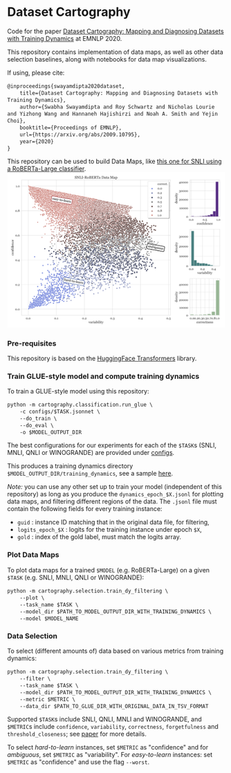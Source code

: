 # Dataset Cartography

Code for the paper [Dataset Cartography: Mapping and Diagnosing Datasets with Training Dynamics](https://arxiv.org/abs/2009.10795) at EMNLP 2020.

This repository contains implementation of data maps, as well as other data selection baselines, along with notebooks for data map visualizations.

If using, please cite:
```
@inproceedings{swayamdipta2020dataset,
    title={Dataset Cartography: Mapping and Diagnosing Datasets with Training Dynamics},
    author={Swabha Swayamdipta and Roy Schwartz and Nicholas Lourie and Yizhong Wang and Hannaneh Hajishirzi and Noah A. Smith and Yejin Choi},
    booktitle={Proceedings of EMNLP},
    url={https://arxiv.org/abs/2009.10795},
    year={2020}
}
```
This repository can be used to build Data Maps, like [this one for SNLI using a RoBERTa-Large classifier](./sample/SNLI_RoBERTa.pdf).
![SNLI Data Map with RoBERTa-Large](./sample/SNLI_RoBERTa.png)

### Pre-requisites

This repository is based on the [HuggingFace Transformers](https://github.com/huggingface/transformers) library.
<!-- Hyperparameter tuning is based on [HFTune](https://github.com/allenai/hftune). -->


### Train GLUE-style model and compute training dynamics

To train a GLUE-style model using this repository:

```
python -m cartography.classification.run_glue \
    -c configs/$TASK.jsonnet \
    --do_train \
    --do_eval \
    -o $MODEL_OUTPUT_DIR
```
The best configurations for our experiments for each of the `$TASK`s (SNLI, MNLI, QNLI or WINOGRANDE) are provided under [configs](./configs).

This produces a training dynamics directory `$MODEL_OUTPUT_DIR/training_dynamics`, see a sample [here](./sample/training_dynamics/).

*Note:* you can use any other set up to train your model (independent of this repository) as long as you produce the `dynamics_epoch_$X.jsonl` for plotting data maps, and filtering different regions of the data.
The `.jsonl` file must contain the following fields for every training instance:
- `guid` : instance ID matching that in the original data file, for filtering,
- `logits_epoch_$X` : logits for the training instance under epoch `$X`,
- `gold` : index of the gold label, must match the logits array.


### Plot Data Maps

To plot data maps for a trained `$MODEL` (e.g. RoBERTa-Large) on a given `$TASK` (e.g. SNLI, MNLI, QNLI or WINOGRANDE):

```
python -m cartography.selection.train_dy_filtering \
    --plot \
    --task_name $TASK \
    --model_dir $PATH_TO_MODEL_OUTPUT_DIR_WITH_TRAINING_DYNAMICS \
    --model $MODEL_NAME
```


### Data Selection

To select (different amounts of) data based on various metrics from training dynamics:

```
python -m cartography.selection.train_dy_filtering \
    --filter \
    --task_name $TASK \
    --model_dir $PATH_TO_MODEL_OUTPUT_DIR_WITH_TRAINING_DYNAMICS \
    --metric $METRIC \
    --data_dir $PATH_TO_GLUE_DIR_WITH_ORIGINAL_DATA_IN_TSV_FORMAT
```

Supported `$TASK`s include SNLI, QNLI, MNLI and WINOGRANDE, and `$METRIC`s include `confidence`, `variability`, `correctness`, `forgetfulness` and `threshold_closeness`; see [paper](https://arxiv.org/abs/2009.10795) for more details.

To select _hard-to-learn_ instances, set `$METRIC` as "confidence" and for _ambiguous_, set `$METRIC` as "variability". For _easy-to-learn_ instances: set `$METRIC` as "confidence" and use the flag `--worst`. 
